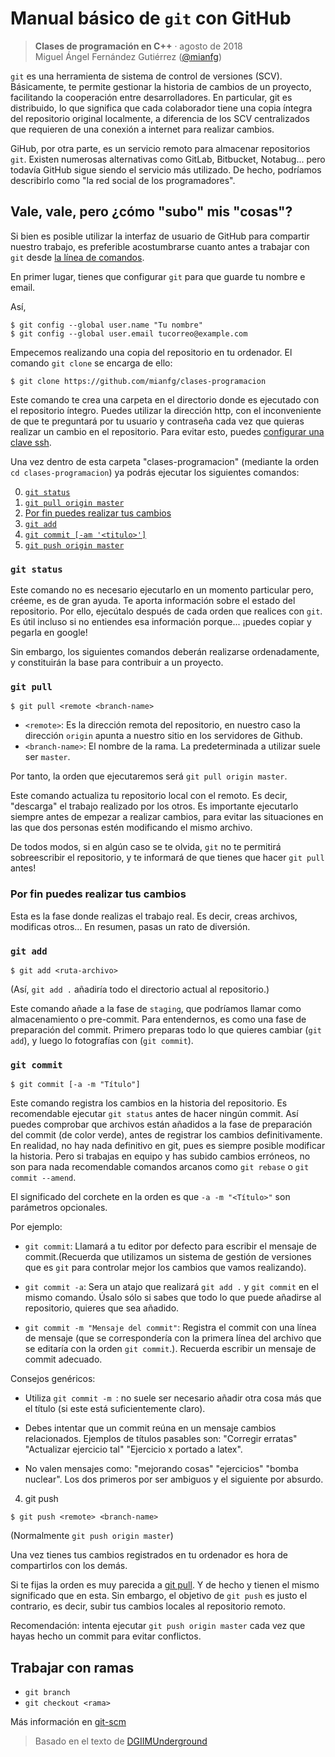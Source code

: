 # Manual básico de `git` con GitHub

> **Clases de programación en C++** · agosto de 2018  
> Miguel Ángel Fernández Gutiérrez ([@mianfg](https://mianfg.bloomgogo.com))

`git` es una herramienta de sistema de control de versiones (SCV). Básicamente, te permite
gestionar la historia de cambios de un proyecto, facilitando la cooperación entre desarrolladores.
En particular, git es distribuido, lo que significa que cada colaborador tiene una
copia íntegra del repositorio original localmente, a diferencia de los SCV centralizados
que requieren de una conexión a internet para realizar cambios.

GiHub, por otra parte, es un servicio remoto para almacenar repositorios `git`. Existen numerosas
alternativas como GitLab, Bitbucket, Notabug... pero todavía GitHub sigue siendo el servicio más utilizado.
De hecho, podríamos describirlo como "la red social de los programadores".

## Vale, vale, pero ¿cómo "subo" mis "cosas"?

Si bien es posible utilizar la interfaz de usuario de GitHub para compartir nuestro
trabajo, es preferible acostumbrarse cuanto antes a trabajar con `git` desde [la línea de
comandos](https://libreim.github.io/blog/2015/09/10/primero/#la-terminal-sirve-más-allá-de-para-presumir).

En primer lugar, tienes que configurar `git` para que guarde tu nombre e email.

Así,

``` console
$ git config --global user.name "Tu nombre"
$ git config --global user.email tucorreo@example.com 
```
Empecemos realizando una copia del repositorio en tu ordenador.
El comando `git clone` se encarga de ello:

```console
$ git clone https://github.com/mianfg/clases-programacion
```

Este comando te crea una carpeta en el directorio donde es ejecutado con el repositorio íntegro.
Puedes utilizar la dirección http, con el inconveniente de que te preguntará por tu usuario
y contraseña cada vez que quieras realizar un cambio en el repositorio.
Para evitar esto, puedes [configurar una clave ssh](https://help.github.com/articles/connecting-to-github-with-ssh/).

Una vez dentro de esta carpeta "clases-programacion" (mediante la orden `cd clases-programacion`) ya podrás
ejecutar los siguientes comandos:

0. [`git status`](#git-status)
1. [`git pull origin master`](#git-pull)
2. [Por fin puedes realizar tus cambios](#por-fin-puedes-realizar-tus-cambios)
3. [`git add`](#git-add)
4. [`git commit [-am '<titulo>']`](#git-commit)
5. [`git push origin master`](#git-push)

### `git status`

Este comando no es necesario ejecutarlo en un momento particular pero, créeme,
es de gran ayuda. Te aporta información sobre el estado del repositorio. Por ello,
ejecútalo después de cada orden que realices con `git`. Es útil incluso si no entiendes
esa información porque... ¡puedes copiar y pegarla en google!

Sin embargo, los siguientes comandos deberán realizarse ordenadamente, y
constituirán la base para contribuir a un proyecto.

### `git pull`

```console
$ git pull <remote <branch-name>
```

- `<remote>`: Es la dirección remota del repositorio, en nuestro caso 
la dirección `origin` apunta a nuestro sitio en los servidores de Github.
- `<branch-name>`: El nombre de la rama. La predeterminada a utilizar suele ser `master`.

Por tanto, la orden que ejecutaremos será `git pull origin master`.

Este comando actualiza tu repositorio local con el remoto. Es decir, "descarga"
el trabajo realizado por los otros. Es importante ejecutarlo siempre antes de empezar a
realizar cambios, para evitar las situaciones en las que dos personas estén modificando
el mismo archivo.

De todos modos, si en algún caso se te olvida, `git` no te permitirá sobreescribir el
repositorio, y te informará de que tienes que hacer `git pull` antes!

### Por fin puedes realizar tus cambios

Esta es la fase donde realizas el trabajo real. Es decir, creas archivos, modificas otros...
En resumen, pasas un rato de diversión.

### `git add`

```console
$ git add <ruta-archivo>
```

(Así, `git add .` añadiría todo el directorio actual al repositorio.)

Este comando añade a la fase de `staging`, que podríamos llamar como
almacenamiento o pre-commit. Para entendernos, es como una fase de preparación
del commit. Primero preparas todo lo que quieres cambiar (`git add`), y luego
lo fotografías con (`git commit`).

### `git commit`

```console
$ git commit [-a -m "Título"]
```

Este comando registra los cambios en la historia del repositorio. Es recomendable
ejecutar `git status` antes de hacer ningún commit. Así puedes comprobar que archivos
están añadidos a la fase de preparación del commit (de color verde), antes de registrar
los cambios definitivamente. En realidad, no hay nada definitivo en git, pues es siempre
posible modificar la historia. Pero si trabajas en equipo y has subido cambios erróneos,
no son para nada recomendable comandos arcanos como `git rebase` o `git commit --amend`.

El significado del corchete en la orden es que `-a -m "<Título>"` son
parámetros opcionales.

Por ejemplo:

- `git commit`: Llamará a tu editor por defecto para escribir el mensaje de
commit.(Recuerda que utilizamos un sistema de gestión de
versiones que es `git` para controlar mejor los cambios que vamos realizando).
 
- `git commit -a`: Sera un atajo que realizará `git add .` y `git commit` en el
mismo comando. Úsalo sólo si sabes que todo lo que puede añadirse al
repositorio, quieres que sea añadido.
 
 
- `git commit -m "Mensaje del commit"`: Registra el commit con una línea de
mensaje (que se correspondería con la primera línea del archivo que se editaría
con la orden `git commit`.). Recuerda escribir un mensaje de commit adecuado.

Consejos genéricos: 

- Utiliza `git commit -m `: no suele ser necesario añadir otra cosa
  más que el título (si este está suficientemente claro).

- Debes intentar que un commit reúna en un mensaje cambios relacionados.
  Ejemplos de títulos pasables son:
   "Corregir erratas" "Actualizar ejercicio tal" "Ejercicio x portado a latex". 

- No valen mensajes como: "mejorando cosas" "ejercicios" "bomba nuclear".
      Los dos primeros por ser ambiguos y el siguiente por absurdo.

4. git push

```console
$ git push <remote> <branch-name>
```

(Normalmente `git push origin master`)

Una vez tienes tus cambios registrados en tu ordenador es hora de compartirlos
con los demás.

Si te fijas la orden es muy parecida a [git pull](#git-pull). Y de hecho 
<remote> y <branch-name> tienen el mismo significado que en esta. Sin embargo,
el objetivo de `git push` es justo el contrario, es decir, subir tus cambios
locales al repositorio remoto.

Recomendación: intenta ejecutar `git push origin master` cada vez que hayas
hecho un commit para evitar conflictos.

## Trabajar con ramas

- `git branch`
- `git checkout <rama>`


Más información en
[git-scm](https://git-scm.com/book/es/v1/Ramificaciones-en-Git-%C2%BFQu%C3%A9-es-una-rama%3F)

> Basado en el texto de [DGIIMUnderground](https://github.com/DGIIMUnderground)
